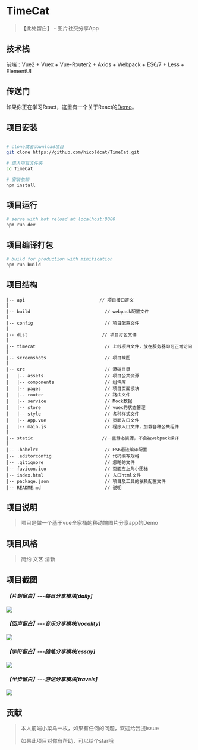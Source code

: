 TimeCat
=======

> 【此处留白】 - 图片社交分享App

技术栈
------

前端：Vue2 + Vuex + Vue-Router2 + Axios + Webpack + ES6/7 + Less + ElementUI

传送门
------

如果你正在学习React，这里有一个关于React的[Demo](https://github.com/hicoldcat/CornerCat)。

项目安装
--------

```bash

# clone或者download项目
git clone https://github.com/hicoldcat/TimeCat.git

# 进入项目文件夹
cd TimeCat

# 安装依赖
npm install

```

项目运行
--------

```bash
# serve with hot reload at localhost:8080
npm run dev
```

项目编译打包
------------

```bash
# build for production with minification
npm run build

```

项目结构
--------

```
|-- api                            // 项目接口定义
|
|-- build                            // webpack配置文件
|
|-- config                           // 项目配置文件
|
|-- dist                            // 项目打包文件
|
|-- timecat                          // 上线项目文件，放在服务器即可正常访问
|
|-- screenshots                      // 项目截图
|
|-- src                              // 源码目录
|   |-- assets                       // 项目公共资源
|   |-- components                   // 组件库
|   |-- pages                        // 项目页面模块
|   |-- router                       // 路由文件
|   |-- service                      // Mock数据
|   |-- store                        // vuex的状态管理
|   |-- style                        // 各种样式文件
|   |-- App.vue                      // 页面入口文件
|   |-- main.js                      // 程序入口文件，加载各种公共组件
|
|-- static                          //一些静态资源，不会被webpack编译
|
|-- .babelrc                         // ES6语法编译配置
|-- .editorconfig                    // 代码编写规格
|-- .gitignore                       // 忽略的文件
|-- favicon.ico                      // 页面左上角小图标
|-- index.html                       // 入口html文件
|-- package.json                     // 项目及工具的依赖配置文件
|-- README.md                        // 说明

```

项目说明
--------

> 项目是做一个基于vue全家桶的移动端图片分享app的Demo

项目风格
--------

> 简约 文艺 清新

项目截图
--------

#### *【片刻留白】---每日分享模块[daily]*

![](https://github.com/hicoldcat/TimeCat/blob/master/screenshots/daily.jpg?raw=true)

#### *【回声留白】---音乐分享模块[vocality]*

![](https://github.com/hicoldcat/TimeCat/blob/master/screenshots/vocality.jpg?raw=true)

#### *【字符留白】---随笔分享模块[essay]*

![](https://github.com/hicoldcat/TimeCat/blob/master/screenshots/essay.jpg?raw=true)

#### *【半步留白】---游记分享模块[travels]*

![](https://github.com/hicoldcat/TimeCat/blob/master/screenshots/travels.jpg?raw=true)

贡献
----

> 本人前端小菜鸟一枚，如果有任何的问题，欢迎给我提issue
>
> 如果此项目对你有帮助，可以给个star哦
